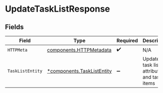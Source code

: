 # UpdateTaskListResponse


## Fields

| Field                                                                   | Type                                                                    | Required                                                                | Description                                                             |
| ----------------------------------------------------------------------- | ----------------------------------------------------------------------- | ----------------------------------------------------------------------- | ----------------------------------------------------------------------- |
| `HTTPMeta`                                                              | [components.HTTPMetadata](../../models/components/httpmetadata.md)      | :heavy_check_mark:                                                      | N/A                                                                     |
| `TaskListEntity`                                                        | [*components.TaskListEntity](../../models/components/tasklistentity.md) | :heavy_minus_sign:                                                      | Updates a task list's attributes and task list items                    |